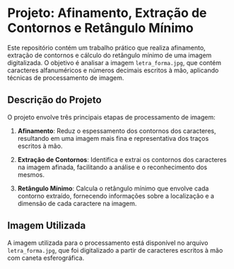 # Projeto: Afinamento, Extração de Contornos e Retângulo Mínimo

Este repositório contém um trabalho prático que realiza afinamento, extração de contornos e cálculo do retângulo mínimo de uma imagem digitalizada. O objetivo é analisar a imagem `letra_forma.jpg`, que contém caracteres alfanuméricos e números decimais escritos à mão, aplicando técnicas de processamento de imagem.

## Descrição do Projeto

O projeto envolve três principais etapas de processamento de imagem:

1. **Afinamento**: Reduz o espessamento dos contornos dos caracteres, resultando em uma imagem mais fina e representativa dos traços escritos à mão.

2. **Extração de Contornos**: Identifica e extrai os contornos dos caracteres na imagem afinada, facilitando a análise e o reconhecimento dos mesmos.

3. **Retângulo Mínimo**: Calcula o retângulo mínimo que envolve cada contorno extraído, fornecendo informações sobre a localização e a dimensão de cada caractere na imagem.

## Imagem Utilizada

A imagem utilizada para o processamento está disponível no arquivo `letra_forma.jpg`, que foi digitalizado a partir de caracteres escritos à mão com caneta esferográfica.

